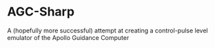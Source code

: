 # AGC-Sharp
A (hopefully more successful) attempt at creating a control-pulse level emulator of the Apollo Guidance Computer
